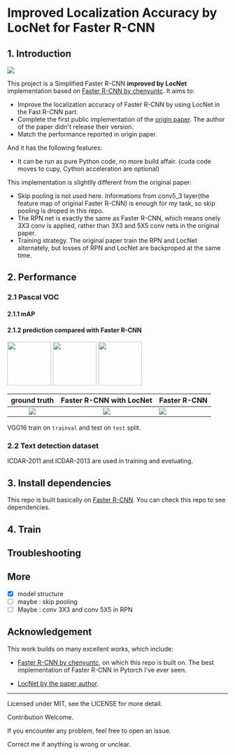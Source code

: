 # Improved Localization Accuracy by LocNet for Faster R-CNN 

## 1. Introduction

![](http://p3rz3gu1u.bkt.clouddn.com/2018-06-22-LocNet-FasterRCNN.001.jpeg)

This project is a Simplified Faster R-CNN **improved by LocNet** implementation based on [Faster R-CNN by chenyuntc](https://github.com/chenyuntc/simple-faster-rcnn-pytorch). It aims to:

- Improve the localization accuracy of Faster R-CNN by using LocNet in the Fast R-CNN part.
- Complete the first public implementation of the [origin paper](https://ieeexplore.ieee.org/abstract/document/8270086/). The author of the paper didn't release their version.
- Match the performance reported in origin paper.

And it has the following features:

- It can be run as pure Python code, no more build affair. (cuda code moves to cupy, Cython acceleration are optional)

This implementation is slightlly different from the original paper:

- Skip pooling is not used here. Informations from conv5_3 layer(the feature map of original Faster R-CNN) is enough for my task, so skip pooling is droped in this repo.
- The RPN net is exactly the same as Faster R-CNN, which means onely 3X3 conv is applied, rather than 3X3 and 5X5 conv nets in the original paper.
- Training strategy. The original paper train the RPN and LocNet alternately, but losses of RPN and LocNet are backproped at the same time.

## 2. Performance

### 2.1 Pascal VOC

#### 2.1.1 mAP



#### 2.1.2 prediction compared with Faster R-CNN





<p float="left"> <img src="http://p3rz3gu1u.bkt.clouddn.com/2018-06-22-1.0.png" width="100" /> <img src="http://p3rz3gu1u.bkt.clouddn.com/2018-06-22-1.1.png" width="100" />  <img src="http://p3rz3gu1u.bkt.clouddn.com/2018-06-22-1.2.png" width="100" /> </p>



|                       ground truth                       |                 Faster R-CNN with LocNet                 | Faster R-CNN                                             |
| :------------------------------------------------------: | :------------------------------------------------------: | :------------------------------------------------------- |
| ![](http://p3rz3gu1u.bkt.clouddn.com/2018-06-22-1.0.png) | ![](http://p3rz3gu1u.bkt.clouddn.com/2018-06-22-1.1.png) | ![](http://p3rz3gu1u.bkt.clouddn.com/2018-06-22-1.2.png) |



VGG16 train on `trainval` and test on `test` split.

### 2.2 Text detection dataset 

ICDAR-2011 and ICDAR-2013 are used in training and eveluating.

## 3. Install dependencies

This repo is built basically on [Faster R-CNN](https://github.com/chenyuntc/simple-faster-rcnn-pytorch). You can check this repo to see dependencies.

## 4. Train



## Troubleshooting



## More

- [x] model structure
- [ ] maybe : skip pooling
- [ ] Maybe : conv 3X3 and conv 5X5 in RPN

## Acknowledgement

This work builds on many excellent works, which include:

- [Faster R-CNN by chenyuntc](https://github.com/chenyuntc/simple-faster-rcnn-pytorch), on which this repo is built on. The best implementation of Faster R-CNN in Pytorch I've ever seen.

- [LocNet by the paper author](https://github.com/gidariss/LocNet).

  

***

Licensed under MIT, see the LICENSE for more detail.

Contribution Welcome.

If you encounter any problem, feel free to open an issue.

Correct me if anything is wrong or unclear.